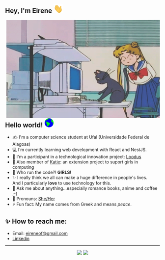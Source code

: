 ## Hey, I'm Eirene  <img src="assets/Hi.gif" width="30px">

 <img align="right" alt="GIF" src="assets/tumblr_mt3lpxmL0v1r0dbsno1_500.gif" width="500" height="320" />


## Hello world! <img src="assets/Earth.gif" width="30px">

- ✍ I'm a computer science student at Ufal (Universidade Federal de Alagoas)
- :computer: I’m currently learning web development with React and NestJS.
- :rocket: I'm a participant in a technological innovation project: [Loodus](https://loodus.netlify.app/en)
- :dancer: Also member of [Katie](https://sites.google.com/ic.ufal.br/katie/in%C3%ADcio?authuser=0): an extension project to suport girls in computing
- 👯 Who run the code?! **GIRLS!**
- :sparkles: I really think we all can make a huge difference in people's lives.<br>And I particularly **love** to use technology for this.
- 💬 Ask me about anything...especially romance books, anime and coffee ;-)
- :purple_heart: Pronouns: [She/Her](https://pronoun.is/she)
- ⚡ Fun fact: My name comes from Greek and means *peace*.

## :sparkles: How to reach me: 

- Email: eireneof@gmail.com
- [Linkedin](https://www.linkedin.com/in/eirene-fireman-16384618b/)

<hr>

<div align="center">
    <img style="pading: 4%;" src="https://github-readme-stats.vercel.app/api?username=eireneof&show_icons=true&theme=dracula">
    <img style="pading: 4%;" src="https://github-readme-stats.vercel.app/api/top-langs/?username=eireneof&layout=compact&theme=dracula">
</div>



